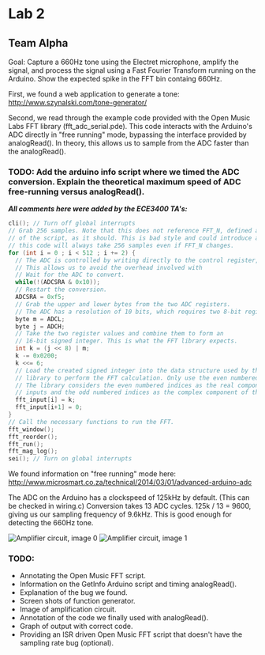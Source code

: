 # Lab 2
## Team Alpha

Goal: Capture a 660Hz tone using the Electret microphone, amplify the signal, and process the signal using a Fast Fourier Transform running on the Arduino. Show the expected spike in the FFT bin containg 660Hz.

First, we found a web application to generate a tone: http://www.szynalski.com/tone-generator/

Second, we read through the example code provided with the Open Music Labs FFT library (fft_adc_serial.pde). This code interacts with the Arduino's ADC directly in "free running" mode, bypassing the interface provided by analogRead(). In theory, this allows us to sample from the ADC faster than the analogRead().

### TODO: Add the arduino info script where we timed the ADC conversion. Explain the theoretical maximum speed of ADC free-running versus analogRead().

***All comments here were added by the ECE3400 TA's:***
```C
cli(); // Turn off global interrupts
// Grab 256 samples. Note that this does not reference FFT_N, defined at the top
// of the script, as it should. This is bad style and could introduce a bug, as
// this code will always take 256 samples even if FFT_N changes.
for (int i = 0 ; i < 512 ; i += 2) {
  // The ADC is controlled by writing directly to the control register, ADCSRA.
  // This allows us to avoid the overhead involved with
  // Wait for the ADC to convert.
  while(!(ADCSRA & 0x10));
  // Restart the conversion.
  ADCSRA = 0xf5;
  // Grab the upper and lower bytes from the two ADC registers.
  // The ADC has a resolution of 10 bits, which requires two 8-bit registers.
  byte m = ADCL;
  byte j = ADCH;
  // Take the two register values and combine them to form an
  // 16-bit signed integer. This is what the FFT library expects.
  int k = (j << 8) | m;
  k -= 0x0200;
  k <<= 6;
  // Load the created signed integer into the data structure used by the FFT
  // library to perform the FFT calculation. Only use the even numbered indices.
  // The library considers the even numbered indices as the real component of the
  // inputs and the odd numbered indices as the complex component of the inputs.
  fft_input[i] = k;
  fft_input[i+1] = 0;
}
// Call the necessary functions to run the FFT.
fft_window();
fft_reorder();
fft_run();
fft_mag_log();
sei(); // Turn on global interrupts
```

We found information on "free running" mode here: http://www.microsmart.co.za/technical/2014/03/01/advanced-arduino-adc

The ADC on the Arduino has a clockspeed of 125kHz by default. (This can be checked in wiring.c) Conversion takes 13 ADC cycles. 125k / 13 = 9600, giving us our sampling frequency of 9.6kHz. This is good enough for detecting the 660Hz tone.

![Amplifier circuit, image 0](images/amp0)
![Amplifier circuit, image 1](images/amp1)

### TODO:
- Annotating the Open Music FFT script.
- Information on the GetInfo Arduino script and timing analogRead().
- Explanation of the bug we found.
- Screen shots of function generator.
- Image of amplification circuit.
- Annotation of the code we finally used with analogRead().
- Graph of output with correct code.
- Providing an ISR driven Open Music FFT script that doesn't have the sampling rate bug (optional).
